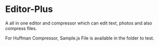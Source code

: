# Editor-Plus
A all in one editor and compressor which can edit text, photos and also compress files.

For Huffman Compressor, Sample.js File is available in the folder to test.
